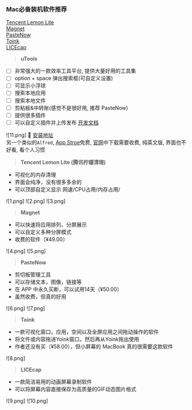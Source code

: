 ### Mac必备装机软件推荐

[Tencent Lemon Lite](https://apps.apple.com/cn/app/%E8%85%BE%E8%AE%AF%E6%9F%A0%E6%AA%AC%E6%B8%85%E7%90%86-lemon-cleaner/id1449962996?mt=12)<br>
[Magnet](https://apps.apple.com/cn/app/magnet/id441258766?mt=12)<br>
[PasteNow](https://apps.apple.com/cn/app/pastenow-%E5%89%AA%E8%B4%B4%E6%9D%BF%E5%B7%A5%E5%85%B7/id1552536109)<br>
[Toink](https://apps.apple.com/cn/app/yoink-%E6%8B%96%E6%94%BE%E4%B9%9F%E5%8F%AF%E4%BB%A5%E8%BD%BB%E6%9D%BE%E8%87%AA%E5%A6%82/id457622435?mt=12)<br>
[LICEcap](https://www.macz.com/mac/6.html?id=NzY5NTA5Jl8mMjcuMTg2LjEyNy4xOTU%3D)<br>


> **uTools**

- [ ] 非常强大的一款效率工具平台, 提供大量好用的工具集
- [ ] option + space 弹出搜索框(可自定义设置)
- [ ] 可显示小浮球
- [ ] 搜索本地应用
- [ ] 搜索本地文件
- [ ] 剪粘板&中转账(感觉不是很好用, 推荐 PasteNow)
- [ ] 提供很多插件
- [ ] 可以自定义插件并上传发布 [开发文档](https://www.u.tools/docs/developer/welcome.html)

![11.png]
🚀 [安装地址](https://www.u.tools/download/)<br>
另一个类似的`Alfred`, [App Stroe](https://apps.apple.com/cn/app/alfred/id405843582?mt=12)免费, [官网](https://www.alfredapp.cc/)中下载需要收费, 纯英文版, 界面也不好看, 看个人习惯

> **Tencent Lemon Lite (腾讯柠檬清理)**

- 可视化的内存清理
- 界面会纯净，没有很多多余的
- 可以顶部自定义显示 网速/CPU占用/内存占用/

![1.png]
![2.png]
![3.png]


> **Magnet**

- 可以快速将应用排列，分屏展示
- 可以自定义多种分屏模式
- 收费的软件（¥49.00）

![4.png]
![5.png]

> **PasteNow**

- 剪切板管理工具
- 可以存储文本，图像，链接等
- 在 APP 中永久买断，可以试用14天（¥50.00）
- 虽然收费，但真的好用

![6.png]
![7.png]

> **Toink**

- 一款可视化窗口，应用，空间以及全屏应用之间拖动操作的软件
- 将文件或内容拖进Yoink窗口，然后再从Yoink拖出使用
- 作者还没有买（¥58.00），但小屏幕的 MacBook 真的很需要这款软件

![8.png]

> **LICEcap**

- 一款简洁易用的动画屏幕录制软件
- 可以将屏幕内容直接保存为高质量的GIF动态图片格式

![9.png]
![10.png]
